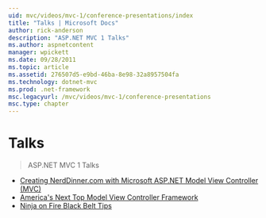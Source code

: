 ```yaml
---
uid: mvc/videos/mvc-1/conference-presentations/index
title: "Talks | Microsoft Docs"
author: rick-anderson
description: "ASP.NET MVC 1 Talks"
ms.author: aspnetcontent
manager: wpickett
ms.date: 09/28/2011
ms.topic: article
ms.assetid: 276507d5-e9bd-46ba-8e98-32a8957504fa
ms.technology: dotnet-mvc
ms.prod: .net-framework
msc.legacyurl: /mvc/videos/mvc-1/conference-presentations
msc.type: chapter
---
```

Talks
====================
> ASP.NET MVC 1 Talks


- [Creating NerdDinner.com with Microsoft ASP.NET Model View Controller (MVC)](creating-nerddinnercom-with-microsoft-aspnet-model-view-controller-mvc.md)
- [America's Next Top Model View Controller Framework](americas-next-top-model-view-controller-framework.md)
- [Ninja on Fire Black Belt Tips](ninja-on-fire-black-belt-tips.md)
